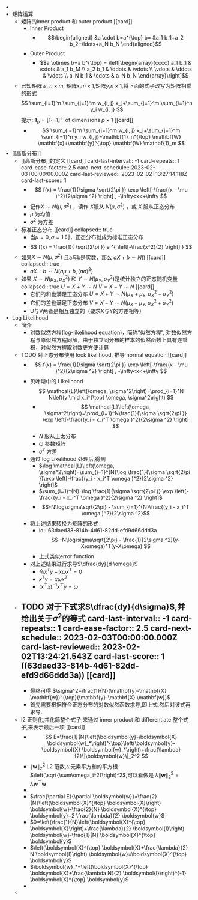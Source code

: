 -
- 矩阵运算
	- 矩阵的inner product 和 outer product [[card]]
		- Inner Product
			- $$\begin{aligned}
			  &a \cdot b=a^{\top} b=
			  &a_1 b_1+a_2 b_2+\ldots+a_N b_N
			  \end{aligned}$$
		- Outer Product
			- $$a \otimes b=a b^{\top} = \left[\begin{array}{cccc}
			  a_1 b_1 & \cdots & a_1 b_M \\
			  a_2 b_1 & \ddots & \vdots \\
			  \vdots & \ddots & \vdots  \\
			  a_N b_1 & \cdots & a_N b_N
			  \end{array}\right]$$
	- 已知矩阵$w$, $n \times m$, 矩阵$x$,$m \times 1$,矩阵$y$,$n \times 1$,将下面的式子改写为矩阵相乘的形式
	  $$
	  \sum_{i=1}^n \sum_{j=1}^m w_{i, j} x_j+\sum_{j=1}^m \sum_{i=1}^n y_i w_{i, j}
	  $$
	  提示: $\mathbf{1}_p=[1 \cdots 1]^{\top}$ of dimensions $p \times 1$ 
	  [[card]]
		- $$
		  \sum_{i=1}^n \sum_{j=1}^m w_{i, j} x_j+\sum_{j=1}^m \sum_{i=1}^n y_i w_{i, j}=\mathbf{1}_n^{\top} \mathbf{W} \mathbf{x}+\mathbf{y}^{\top} \mathbf{W} \mathbf{1}_m
		  $$
- [[高斯分布]]
	- [[高斯分布]]的定义 [[card]]
	  card-last-interval:: -1
	  card-repeats:: 1
	  card-ease-factor:: 2.5
	  card-next-schedule:: 2023-02-03T00:00:00.000Z
	  card-last-reviewed:: 2023-02-02T13:27:14.118Z
	  card-last-score:: 1
		- $$
		  f(x) = \frac{1}{\sigma \sqrt{2\pi }} \exp \left[-\frac{(x - \mu )^2}{2\sigma ^2} \right] , -\infty<x<+\infty 
		  $$
		- 记作$X\sim N(\mu,\sigma^2)$  ，读作 $X$服从 $N(\mu,\sigma^2)$ ，或 $X$ 服从正态分布
		- $\mu$ 为均值
		- $\sigma^2$ 为方差
	- 标准正态分布 [[card]]
	  collapsed:: true
		- 当$\mu=0,\sigma=1$ 时，正态分布就成为标准正态分布
		- $$
		  f(x) = \frac{1}{ \sqrt{2\pi }} e ^{ \left[-\frac{x^2}{2} \right] }
		  $$
	- 如果$X\sim N(\mu,\sigma^2)$ 且a与b是实数，那么 $aX+b\sim N()$ [[card]]
	  collapsed:: true
		- $aX+b\sim N(a\mu+b,(a\sigma)^2)$
	- 如果 $X \sim N\left(\mu_{X}, \sigma_{X}^{2}\right)$ 和  $Y \sim N\left(\mu_{Y}, \sigma_{Y}^{2}\right)$是统计独立的正态随机变量
	  collapsed:: true
	  $U=X+Y \sim N$
	  $V=X-Y \sim N$
	  [[card]]
		- 它们的和也满足正态分布 $U=X+Y \sim N\left(\mu_{X}+\mu_{Y}, \sigma_{X}^{2}+\sigma_{Y}^{2}\right)$
		- 它们的差也满足正态分布 $V=X-Y \sim N\left(\mu_{X}-\mu_{Y}, \sigma_{X}^{2}+\sigma_{Y}^{2}\right)$
		- U与V两者是相互独立的（要求X与Y的方差相等）
- Log Likelihood
	- 简介
		- 对数似然方程(log-likelihood equation)，简称“似然方程”, 对数似然方程与原似然方程同解，由于独立同分布的样本的似然函数上具有连乘积，对似然方程取对数更方便计算
	- TODO 对正态分布使用 look likelihood, 推导 normal equation [[card]]
		- $$
		  f(x) = \frac{1}{\sigma \sqrt{2\pi }} \exp \left[-\frac{(x - \mu )^2}{2\sigma ^2} \right] , -\infty<x<+\infty 
		  $$
		- 贝叶斯中的 Likelihood
		  $$
		  \mathcal{L}\left(\omega, \sigma^2\right)=\prod_{i=1}^N N\left(y \mid x_i^{\top} \omega, \sigma^2\right)
		  $$
			- $$
			  \mathcal{L}\left(\omega, \sigma^2\right)=\prod_{i=1}^N\frac{1}{\sigma \sqrt{2\pi }} \exp \left[-\frac{(y_i - x_i^T \omega )^2}{2\sigma ^2} \right] 
			  $$
			- $N$ 服从正太分布
			- $\omega$ 参数矩阵
			- $\sigma^2$ 方差
		- 通过 log Likelihood 处理后,得到
			- $\log \mathcal{L}\left(\omega, \sigma^2\right)=\sum_{i=1}^{N}\log \frac{1}{\sigma \sqrt{2\pi }}\exp \left[-\frac{(y_i - x_i^T \omega )^2}{2\sigma ^2} \right]$
			- $\sum_{i=1}^{N}-\log \frac{1}{\sigma \sqrt{2\pi }} \exp \left[-\frac{(y_i - x_i^T \omega )^2}{2\sigma ^2} \right]$
			- $$-N\log\sigma\sqrt{2\pi} - \sum_{i=1}^{N}\frac{(y_i - x_i^T \omega )^2}{2\sigma ^2}$$
		- 将上述结果转换为矩阵的形式
			- id:: 63daed33-814b-4d61-82dd-efd9d66ddd3a
			  $$
			  -N\log\sigma\sqrt{2\pi} - \frac{1}{2\sigma ^2}(y-X\omega)^T(y-X\omega)
			  $$
			- 上式类似error function
		- 对上述结果进行求导$\dfrac{dy}{d \omega}$
			- 令$x^Ty-x\omega x^T=0$
			- $x^Ty=x\omega x^T$
			- $\left(x^{\top} x\right)^{-1} x^{\top} y=\omega$
	- TODO 对于下式求$\dfrac{dy}{d\sigma}$,并给出关于$\sigma^2$的等式
	  card-last-interval:: -1
	  card-repeats:: 1
	  card-ease-factor:: 2.5
	  card-next-schedule:: 2023-02-03T00:00:00.000Z
	  card-last-reviewed:: 2023-02-02T13:24:21.543Z
	  card-last-score:: 1
	  ((63daed33-814b-4d61-82dd-efd9d66ddd3a)) [[card]]
		-
		- 最终可得 $\sigma^2=\frac{1}{N}(\mathbf{y}-\mathbf{X} \mathbf{w})^{\top}(\mathbf{y}-\mathbf{X} \mathbf{w})$
		- 首先需要根据符合正态分布的对数似然函数求导,即上式,然后对该式再求导..
	- l2 正则化,并化简整个式子,来通过 inner product 和 differentiate 整个式子,来表示最后一项 [[card]]
		- $$
		  E=\frac{1}{N}\left(\boldsymbol{y}-\boldsymbol{X} \boldsymbol{w}_*\right)^{\top}\left(\boldsymbol{y}-\boldsymbol{X} \boldsymbol{w}_*\right)+\frac{\lambda}{2}\|\boldsymbol{w}\|_2^2
		  $$
		- $\|\boldsymbol{w}\|_2^2$ L2 范数,$\omega$元素平方和的平方根 $\left(\sqrt{\sum\omega_i^2}\right)^2$,可以看做是 $\lambda\|\boldsymbol{w}\|_2^2=\lambda \boldsymbol{w}^{\top} \boldsymbol{w}$
		-
		- $\frac{\partial E}{\partial \boldsymbol{w}}=\frac{2}{N}\left(\boldsymbol{X}^{\top} \boldsymbol{X}\right) \boldsymbol{w}-\frac{2}{N} \boldsymbol{X}^{\top} \boldsymbol{y}+2 \frac{\lambda}{2} \boldsymbol{w}$
		- $0=\left(\frac{1}{N}\left(\boldsymbol{X}^{\top} \boldsymbol{X}\right)+\frac{\lambda}{2} \boldsymbol{I}\right) \boldsymbol{w}-\frac{1}{N} \boldsymbol{X}^{\top} \boldsymbol{y}$
		- $\left(\boldsymbol{X}^{\top} \boldsymbol{X}+\frac{\lambda}{2} N \boldsymbol{I}\right) \boldsymbol{w}=\boldsymbol{X}^{\top} \boldsymbol{y}$
		- $\boldsymbol{w}_*=\left(\boldsymbol{X}^{\top} \boldsymbol{X}+\frac{\lambda N}{2} \boldsymbol{I}\right)^{-1} \boldsymbol{X}^{\top} \boldsymbol{y}$
		-
	-